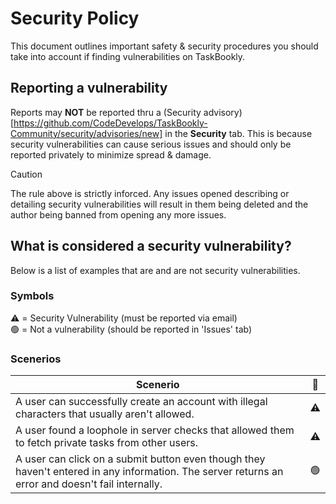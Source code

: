 # Security Policy

This document outlines important safety & security procedures you should take into account if finding vulnerabilities on TaskBookly.

## Reporting a vulnerability

Reports may **NOT** be reported thru a (Security advisory)[https://github.com/CodeDevelops/TaskBookly-Community/security/advisories/new] in the **Security** tab.
This is because security vulnerabilities can cause serious issues and should only be reported privately to minimize spread & damage.

> [!CAUTION]
> The rule above is strictly inforced. Any issues opened describing or detailing security vulnerabilities will result in them being deleted and the author being banned from opening any more issues.

## What is considered a security vulnerability?

Below is a list of examples that are and are not security vulnerabilities.

### Symbols
⚠️ = Security Vulnerability (must be reported via email)<br>
🟢 = Not a vulnerability (should be reported in 'Issues' tab)

### Scenerios

| Scenerio | 🔘 |
| --- | -------- |
| A user can successfully create an account with illegal characters that usually aren't allowed. | ⚠️ |
| A user found a loophole in server checks that allowed them to fetch private tasks from other users. | ⚠️ |
| A user can click on a submit button even though they haven't entered in any information. The server returns an error and doesn't fail internally. | 🟢 |
